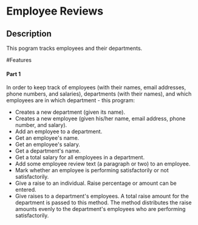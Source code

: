 # Employee Reviews

## Description

This pogram tracks employees and their departments.

#Features
#### Part 1

In order to keep track of employees (with their names, email addresses, phone numbers, and salaries), departments (with their names), and which employees are in which department - this program:

* Creates a new department (given its name).
* Creates a new employee (given his/her name, email address, phone number, and salary).
* Add an employee to a department.
* Get an employee's name.
* Get an employee's salary.
* Get a department's name.
* Get a total salary for all employees in a department.
* Add some employee review text (a paragraph or two) to an employee.
* Mark whether an employee is performing satisfactorily or not satisfactorily.
* Give a raise to an individual. Raise percentage or amount can be entered.
* Give raises to a department's employees. A total raise amount for the department is passed to this method. The method distributes the raise amounts evenly to the department's employees who are performing satisfactorily.
